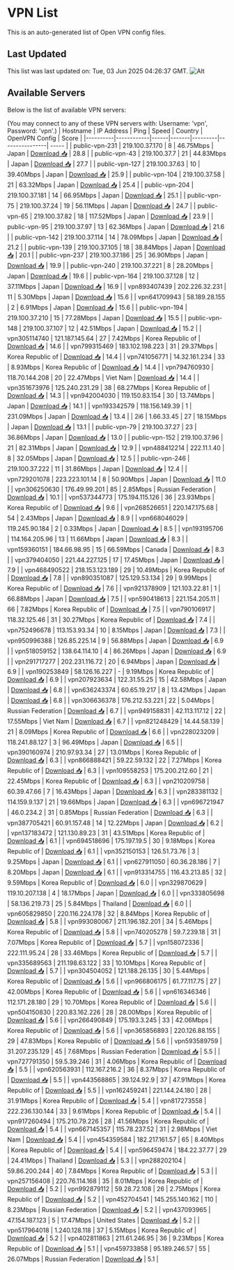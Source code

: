 # VPN List

This is an auto-generated list of Open VPN config files.

## Last Updated

This list was last updated on: Tue, 03 Jun 2025 04:26:37 GMT.
![Alt](https://repobeats.axiom.co/api/embed/186b98318ef1479477931607c1ad7d823f12451f.svg "Repobeats analytics image")

## Available Servers

Below is the list of available VPN servers:

(You may connect to any of these VPN servers with: Username: 'vpn', Password: 'vpn'.)
| Hostname | IP Address | Ping | Speed | Country | OpenVPN Config | Score |
|----------|------------|------|-------|---------|----------------| ----- |
| public-vpn-231 | 219.100.37.170 | 8 | 46.75Mbps | Japan | [Download 📥](./configs/server_0_JP.ovpn) | 28.8 |
| public-vpn-43 | 219.100.37.7 | 21 | 44.83Mbps | Japan | [Download 📥](./configs/server_1_JP.ovpn) | 27.7 |
| public-vpn-127 | 219.100.37.63 | 10 | 39.40Mbps | Japan | [Download 📥](./configs/server_2_JP.ovpn) | 25.9 |
| public-vpn-104 | 219.100.37.58 | 21 | 63.32Mbps | Japan | [Download 📥](./configs/server_3_JP.ovpn) | 25.4 |
| public-vpn-204 | 219.100.37.181 | 14 | 66.95Mbps | Japan | [Download 📥](./configs/server_4_JP.ovpn) | 25.1 |
| public-vpn-75 | 219.100.37.24 | 19 | 56.11Mbps | Japan | [Download 📥](./configs/server_5_JP.ovpn) | 24.7 |
| public-vpn-65 | 219.100.37.82 | 18 | 117.52Mbps | Japan | [Download 📥](./configs/server_6_JP.ovpn) | 23.9 |
| public-vpn-95 | 219.100.37.97 | 13 | 62.36Mbps | Japan | [Download 📥](./configs/server_7_JP.ovpn) | 21.6 |
| public-vpn-142 | 219.100.37.114 | 14 | 78.09Mbps | Japan | [Download 📥](./configs/server_8_JP.ovpn) | 21.2 |
| public-vpn-139 | 219.100.37.105 | 18 | 38.84Mbps | Japan | [Download 📥](./configs/server_9_JP.ovpn) | 20.1 |
| public-vpn-237 | 219.100.37.186 | 25 | 36.90Mbps | Japan | [Download 📥](./configs/server_10_JP.ovpn) | 19.9 |
| public-vpn-240 | 219.100.37.221 | 8 | 28.20Mbps | Japan | [Download 📥](./configs/server_11_JP.ovpn) | 19.6 |
| public-vpn-164 | 219.100.37.128 | 12 | 37.11Mbps | Japan | [Download 📥](./configs/server_12_JP.ovpn) | 16.9 |
| vpn893407439 | 202.226.32.231 | 11 | 5.30Mbps | Japan | [Download 📥](./configs/server_13_JP.ovpn) | 15.6 |
| vpn641709943 | 58.189.28.155 | 2 | 6.91Mbps | Japan | [Download 📥](./configs/server_14_JP.ovpn) | 15.6 |
| public-vpn-194 | 219.100.37.210 | 15 | 77.28Mbps | Japan | [Download 📥](./configs/server_15_JP.ovpn) | 15.5 |
| public-vpn-148 | 219.100.37.107 | 12 | 42.51Mbps | Japan | [Download 📥](./configs/server_16_JP.ovpn) | 15.2 |
| vpn305114740 | 121.187.145.64 | 27 | 7.42Mbps | Korea Republic of | [Download 📥](./configs/server_17_KR.ovpn) | 14.6 |
| vpn799315469 | 183.102.198.223 | 31 | 29.37Mbps | Korea Republic of | [Download 📥](./configs/server_18_KR.ovpn) | 14.4 |
| vpn741056771 | 14.32.161.234 | 33 | 8.93Mbps | Korea Republic of | [Download 📥](./configs/server_19_KR.ovpn) | 14.4 |
| vpn794760930 | 118.70.144.208 | 20 | 22.47Mbps | Viet Nam | [Download 📥](./configs/server_20_VN.ovpn) | 14.4 |
| vpn351673976 | 125.240.231.29 | 38 | 68.27Mbps | Korea Republic of | [Download 📥](./configs/server_21_KR.ovpn) | 14.3 |
| vpn942004030 | 119.150.83.154 | 30 | 13.74Mbps | Japan | [Download 📥](./configs/server_22_JP.ovpn) | 14.1 |
| vpn193342579 | 118.156.149.39 | 1 | 231.09Mbps | Japan | [Download 📥](./configs/server_23_JP.ovpn) | 13.4 |
| 2i6 | 1.66.33.45 | 27 | 18.15Mbps | Japan | [Download 📥](./configs/server_24_JP.ovpn) | 13.1 |
| public-vpn-79 | 219.100.37.27 | 23 | 36.86Mbps | Japan | [Download 📥](./configs/server_25_JP.ovpn) | 13.0 |
| public-vpn-152 | 219.100.37.96 | 21 | 82.31Mbps | Japan | [Download 📥](./configs/server_26_JP.ovpn) | 12.9 |
| vpn488412214 | 222.11.1.40 | 8 | 32.05Mbps | Japan | [Download 📥](./configs/server_27_JP.ovpn) | 12.5 |
| public-vpn-246 | 219.100.37.222 | 11 | 31.86Mbps | Japan | [Download 📥](./configs/server_28_JP.ovpn) | 12.4 |
| vpn729201078 | 223.223.101.14 | 8 | 50.90Mbps | Japan | [Download 📥](./configs/server_29_JP.ovpn) | 11.0 |
| vpn306250630 | 176.49.99.201 | 85 | 2.85Mbps | Russian Federation | [Download 📥](./configs/server_30_RU.ovpn) | 10.1 |
| vpn537344773 | 175.194.115.126 | 36 | 23.93Mbps | Korea Republic of | [Download 📥](./configs/server_31_KR.ovpn) | 9.6 |
| vpn268526651 | 220.147.175.68 | 54 | 2.43Mbps | Japan | [Download 📥](./configs/server_32_JP.ovpn) | 8.9 |
| vpn668046029 | 119.245.90.184 | 2 | 0.33Mbps | Japan | [Download 📥](./configs/server_33_JP.ovpn) | 8.5 |
| vpn193195706 | 114.164.205.96 | 13 | 11.66Mbps | Japan | [Download 📥](./configs/server_34_JP.ovpn) | 8.3 |
| vpn159360151 | 184.66.98.95 | 15 | 66.59Mbps | Canada | [Download 📥](./configs/server_35_CA.ovpn) | 8.3 |
| vpn379404050 | 221.44.227.125 | 17 | 17.45Mbps | Japan | [Download 📥](./configs/server_36_JP.ovpn) | 7.9 |
| vpn468490522 | 218.153.123.189 | 29 | 10.49Mbps | Korea Republic of | [Download 📥](./configs/server_37_KR.ovpn) | 7.8 |
| vpn890351087 | 125.129.53.134 | 29 | 9.99Mbps | Korea Republic of | [Download 📥](./configs/server_38_KR.ovpn) | 7.6 |
| vpn921378909 | 121.103.22.81 | 1 | 66.88Mbps | Japan | [Download 📥](./configs/server_39_JP.ovpn) | 7.5 |
| vpn590418613 | 221.154.205.11 | 66 | 7.82Mbps | Korea Republic of | [Download 📥](./configs/server_40_KR.ovpn) | 7.5 |
| vpn790106917 | 118.32.125.46 | 31 | 30.27Mbps | Korea Republic of | [Download 📥](./configs/server_41_KR.ovpn) | 7.4 |
| vpn752496678 | 113.153.93.34 | 10 | 8.15Mbps | Japan | [Download 📥](./configs/server_42_JP.ovpn) | 7.3 |
| vpn950996388 | 126.85.225.14 | 9 | 56.88Mbps | Japan | [Download 📥](./configs/server_43_JP.ovpn) | 6.9 |
| vpn518059152 | 138.64.114.10 | 4 | 86.26Mbps | Japan | [Download 📥](./configs/server_44_JP.ovpn) | 6.9 |
| vpn291717277 | 202.231.116.72 | 20 | 6.94Mbps | Japan | [Download 📥](./configs/server_45_JP.ovpn) | 6.9 |
| vpn190253849 | 58.126.16.227 | - | 9.19Mbps | Korea Republic of | [Download 📥](./configs/server_46_KR.ovpn) | 6.9 |
| vpn207923634 | 122.31.55.25 | 15 | 42.58Mbps | Japan | [Download 📥](./configs/server_47_JP.ovpn) | 6.8 |
| vpn636243374 | 60.65.19.217 | 8 | 13.42Mbps | Japan | [Download 📥](./configs/server_48_JP.ovpn) | 6.8 |
| vpn306636378 | 176.212.53.221 | 22 | 5.04Mbps | Russian Federation | [Download 📥](./configs/server_49_RU.ovpn) | 6.7 |
| vpn949158831 | 42.113.117.12 | 22 | 17.55Mbps | Viet Nam | [Download 📥](./configs/server_50_VN.ovpn) | 6.7 |
| vpn821248429 | 14.44.58.139 | 21 | 8.09Mbps | Korea Republic of | [Download 📥](./configs/server_51_KR.ovpn) | 6.6 |
| vpn228023209 | 118.241.88.127 | 3 | 96.49Mbps | Japan | [Download 📥](./configs/server_52_JP.ovpn) | 6.5 |
| vpn390160974 | 210.97.93.34 | 27 | 13.01Mbps | Korea Republic of | [Download 📥](./configs/server_53_KR.ovpn) | 6.3 |
| vpn866888421 | 59.22.59.132 | 22 | 7.27Mbps | Korea Republic of | [Download 📥](./configs/server_54_KR.ovpn) | 6.3 |
| vpn109558253 | 175.200.212.60 | 21 | 22.45Mbps | Korea Republic of | [Download 📥](./configs/server_55_KR.ovpn) | 6.3 |
| vpn210209758 | 60.39.47.66 | 7 | 16.43Mbps | Japan | [Download 📥](./configs/server_56_JP.ovpn) | 6.3 |
| vpn283381132 | 114.159.9.137 | 21 | 19.66Mbps | Japan | [Download 📥](./configs/server_57_JP.ovpn) | 6.3 |
| vpn696721947 | 46.0.234.2 | 31 | 0.85Mbps | Russian Federation | [Download 📥](./configs/server_58_RU.ovpn) | 6.3 |
| vpn387705421 | 60.91.157.48 | 14 | 12.22Mbps | Japan | [Download 📥](./configs/server_59_JP.ovpn) | 6.2 |
| vpn137183472 | 121.130.89.23 | 31 | 43.51Mbps | Korea Republic of | [Download 📥](./configs/server_60_KR.ovpn) | 6.1 |
| vpn694518696 | 175.197.19.5 | 30 | 9.18Mbps | Korea Republic of | [Download 📥](./configs/server_61_KR.ovpn) | 6.1 |
| vpn352150153 | 126.51.73.76 | 3 | 9.25Mbps | Japan | [Download 📥](./configs/server_62_JP.ovpn) | 6.1 |
| vpn627911050 | 60.36.28.186 | 7 | 8.20Mbps | Japan | [Download 📥](./configs/server_63_JP.ovpn) | 6.1 |
| vpn913314755 | 116.43.213.85 | 32 | 9.59Mbps | Korea Republic of | [Download 📥](./configs/server_64_KR.ovpn) | 6.0 |
| vpn329870629 | 119.10.207.138 | 4 | 18.17Mbps | Japan | [Download 📥](./configs/server_65_JP.ovpn) | 6.0 |
| vpn333805698 | 58.136.219.73 | 25 | 5.84Mbps | Thailand | [Download 📥](./configs/server_66_TH.ovpn) | 6.0 |
| vpn605829850 | 220.116.224.178 | 32 | 8.84Mbps | Korea Republic of | [Download 📥](./configs/server_67_KR.ovpn) | 5.8 |
| vpn993080067 | 211.196.182.201 | 34 | 5.46Mbps | Korea Republic of | [Download 📥](./configs/server_68_KR.ovpn) | 5.8 |
| vpn740205278 | 59.7.239.18 | 31 | 7.07Mbps | Korea Republic of | [Download 📥](./configs/server_69_KR.ovpn) | 5.7 |
| vpn158072336 | 222.111.95.24 | 28 | 33.46Mbps | Korea Republic of | [Download 📥](./configs/server_70_KR.ovpn) | 5.7 |
| vpn335689563 | 211.198.63.122 | 33 | 10.10Mbps | Korea Republic of | [Download 📥](./configs/server_71_KR.ovpn) | 5.7 |
| vpn304504052 | 121.188.26.135 | 30 | 5.44Mbps | Korea Republic of | [Download 📥](./configs/server_72_KR.ovpn) | 5.6 |
| vpn966806175 | 61.77.117.75 | 27 | 42.00Mbps | Korea Republic of | [Download 📥](./configs/server_73_KR.ovpn) | 5.6 |
| vpn616346346 | 112.171.28.180 | 29 | 10.70Mbps | Korea Republic of | [Download 📥](./configs/server_74_KR.ovpn) | 5.6 |
| vpn504150830 | 220.83.162.226 | 28 | 28.00Mbps | Korea Republic of | [Download 📥](./configs/server_75_KR.ovpn) | 5.6 |
| vpn266490849 | 175.193.3.245 | 33 | 42.06Mbps | Korea Republic of | [Download 📥](./configs/server_76_KR.ovpn) | 5.6 |
| vpn365856893 | 220.126.88.155 | 29 | 47.83Mbps | Korea Republic of | [Download 📥](./configs/server_77_KR.ovpn) | 5.6 |
| vpn593589759 | 31.207.235.129 | 45 | 7.68Mbps | Russian Federation | [Download 📥](./configs/server_78_RU.ovpn) | 5.5 |
| vpn727791350 | 59.5.39.246 | 31 | 4.06Mbps | Korea Republic of | [Download 📥](./configs/server_79_KR.ovpn) | 5.5 |
| vpn620563931 | 112.167.216.2 | 36 | 8.37Mbps | Korea Republic of | [Download 📥](./configs/server_80_KR.ovpn) | 5.5 |
| vpn443568865 | 39.124.92.9 | 37 | 47.91Mbps | Korea Republic of | [Download 📥](./configs/server_81_KR.ovpn) | 5.5 |
| vpn162459241 | 221.144.24.180 | 28 | 31.91Mbps | Korea Republic of | [Download 📥](./configs/server_82_KR.ovpn) | 5.4 |
| vpn817273558 | 222.236.130.144 | 33 | 9.61Mbps | Korea Republic of | [Download 📥](./configs/server_83_KR.ovpn) | 5.4 |
| vpn917260494 | 175.210.79.226 | 28 | 41.56Mbps | Korea Republic of | [Download 📥](./configs/server_84_KR.ovpn) | 5.4 |
| vpn667145357 | 115.78.237.52 | 31 | 2.98Mbps | Viet Nam | [Download 📥](./configs/server_85_VN.ovpn) | 5.4 |
| vpn454359584 | 182.217.161.57 | 65 | 8.40Mbps | Korea Republic of | [Download 📥](./configs/server_86_KR.ovpn) | 5.4 |
| vpn596459474 | 184.22.37.77 | 29 | 24.41Mbps | Thailand | [Download 📥](./configs/server_87_TH.ovpn) | 5.3 |
| vpn288202104 | 59.86.200.244 | 40 | 7.84Mbps | Korea Republic of | [Download 📥](./configs/server_88_KR.ovpn) | 5.3 |
| vpn257156408 | 220.76.114.168 | 35 | 8.01Mbps | Korea Republic of | [Download 📥](./configs/server_89_KR.ovpn) | 5.2 |
| vpn992879112 | 59.28.72.108 | 26 | 2.75Mbps | Korea Republic of | [Download 📥](./configs/server_90_KR.ovpn) | 5.2 |
| vpn452704541 | 145.255.140.162 | 110 | 8.23Mbps | Russian Federation | [Download 📥](./configs/server_91_RU.ovpn) | 5.2 |
| vpn437093965 | 47.154.187.123 | 5 | 17.47Mbps | United States | [Download 📥](./configs/server_92_US.ovpn) | 5.2 |
| vpn517964018 | 1.240.128.118 | 37 | 5.15Mbps | Korea Republic of | [Download 📥](./configs/server_93_KR.ovpn) | 5.2 |
| vpn402811863 | 211.61.246.95 | 36 | 9.23Mbps | Korea Republic of | [Download 📥](./configs/server_94_KR.ovpn) | 5.1 |
| vpn459733858 | 95.189.246.57 | 55 | 26.07Mbps | Russian Federation | [Download 📥](./configs/server_95_RU.ovpn) | 5.1 |
